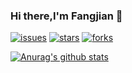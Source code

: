 ### Hi there,I'm Fangjian 👋

<!--
**fangjian98/fangjian98** is a ✨ _special_ ✨ repository because its `README.md` (this file) appears on your GitHub profile.

Here are some ideas to get you started:

- 🔭 I’m currently working on ...
- 🌱 I’m currently learning ...
- 👯 I’m looking to collaborate on ...
- 🤔 I’m looking for help with ...
- 💬 Ask me about ...
- 📫 How to reach me: ...
- 😄 Pronouns: ...
- ⚡ Fun fact: ...
-->

[![issues](https://img.shields.io/github/issues/fangjian98/fangjian98)](https://github.com/fangjian98/fangjian98/issues)
[![stars](https://img.shields.io/github/stars/fangjian98/fangjian98)](https://github.com/fangjian98/fangjian98/stargazers)
[![forks](https://img.shields.io/github/forks/fangjian98/fangjian98)](https://github.com/fangjian98/fangjian98/network/members)

[![Anurag's github stats](https://github-readme-stats.vercel.app/api?username=fangjian98&theme=radical)](https://github.com/anuraghazra/github-readme-stats)
